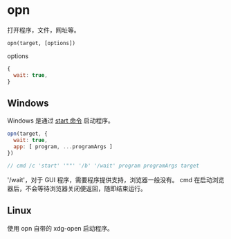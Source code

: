 # opn

打开程序，文件，网址等。

`opn(target, [options])`

options

```js
{
  wait: true,
}
```

## Windows

Windows 是通过 [start 命令](/note/cmd/utils/start/) 启动程序。

```js
opn(target, {
  wait: true,
  app: [ program, ...programArgs ]
})

// cmd /c 'start' '""' '/b' '/wait' program programArgs target
```

'/wait'，对于 GUI 程序，需要程序提供支持，浏览器一般没有。
cmd 在启动浏览器后，不会等待浏览器关闭便返回，随即结束运行。

## Linux

使用 opn 自带的 xdg-open 启动程序。
